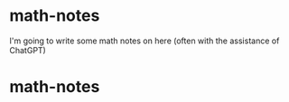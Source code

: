 # math-notes
I'm going to write some math notes on here (often with the assistance of ChatGPT)
# math-notes
